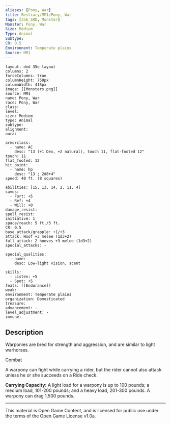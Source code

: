 ```yaml
---
aliases: [Pony, War]
title: Bestiary/MM1/Pony, War
tags: [35E_SRD, Monster]
Monster: Pony, War
Size: Medium
Type: Animal
Subtype: 
CR: 0.5
Environnent: Temperate plains
Source: MM1
---
```


```statblock
layout: dnd 35e layout
columns: 2
forceColumns: true
columnHeight: 750px
columnWidth: 415px
image: [[Monsters.png]]
source: MM1
name: Pony, War
race: Pony, War
class: 
level: 
size: Medium
type: Animal
subtype: 
alignment: 
aura: 

armorclass:
  - name: AC
    desc: "13 (+1 Dex, +2 natural), touch 11, flat-footed 12"
touch: 11
flat_footed: 12
hit_point:
  - name: hp
    desc: "13 ; 2d8+4"
speed: 40 ft. (8 squares)

abilities: [15, 13, 14, 2, 11, 4]
saves:
  - Fort: +5
  - Ref: +4
  - Will: +0
damage_resist: 
spell_resist: 
initiative: 1
space/reach: 5 ft./5 ft.
CR: 0.5
base_attack/grapple: +1/+3
attack: Hoof +3 melee (1d3+2)
full_attack: 2 hooves +3 melee (1d3+2)
special_attacks: -

special_qualities:
  - name: 
    desc: Low-light vision, scent

skills:
  - Listen: +5
  - Spot: +5
feats: [[Endurance]]
weak: 
environment: Temperate plains
organization: Domesticated
treasure: 
advancement: -
level_adjustment: -
immune: 
```

## Description

<p>Warponies are bred for strength and aggression, and are similar to light warhorses.</p>
<p>Combat</p>
<p>A warpony can fight while carrying a rider, but the rider cannot also attack unless he or she succeeds on a Ride check.</p>
<p>
            <b>Carrying Capacity:</b> A light load for a warpony is up to 100 pounds; a medium load, 101-200 pounds; and a heavy load, 201-300 pounds. A warpony can drag 1,500 pounds.</p>

---

This material is Open Game Content, and is licensed for public use under
the terms of the Open Game License v1.0a.
